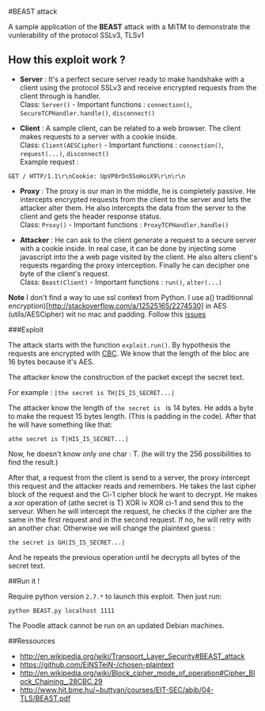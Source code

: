 #BEAST attack

A sample application of the **BEAST** attack with a MiTM to demonstrate the vunlerability of the protocol SSLv3, TLSv1

## How this exploit work ?

- **Server** :
It's a perfect secure server ready to make handshake with a client using the protocol SSLv3 and receive encrypted requests from the client through is handler. <br />
Class: `Server()` -  Important functions : `connection()`, `SecureTCPHandler.handle()`, `disconnect()`

- **Client** :
A sample client, can be related to a web browser. The client makes requests to a server with a cookie inside. <br />
Class: `Client(AESCipher)` -  Important functions : `connection()`, `request(...)`, `disconnect()` <br />
Example request :
```
GET / HTTP/1.1\r\nCookie: UpVP0rDn5SoHoiX9\r\n\r\n
```

- **Proxy** :
The proxy is our man in the middle, he is completely passive. He intercepts encrypted requests from the client to the server and lets the attacker alter them. He also intercepts the data from the server to the client and gets the header response status. <br />
Class: `Proxy()` -  Important functions : `ProxyTCPHandler.handle()`

- **Attacker** : He can ask to the client generate a request to a secure server with a cookie inside. In real case, it can be done by injecting some javascript into the a web page visited by the client.
He also alters client's requests regarding the proxy interception. Finally he can decipher one byte of the client's request. <br />
Class: `Beast(Client)` -  Important functions : `run()`, `alter(...)`

**Note** I don't find a way to use ssl context from Python. I use a() traditionnal encryption)[http://stackoverflow.com/a/12525165/2274530] in AES (utils/AESCipher) wit no mac and padding. Follow this [issues](https://github.com/mpgn/BEAST-exploit/issues/1)

###Exploit

The attack starts with the function `exploit.run()`.
By hypothesis the requests are encrypted  with [CBC](http://en.wikipedia.org/wiki/Block_cipher_mode_of_operation#Cipher_Block_Chaining_.28CBC.29). We know that the length of the bloc are 16 bytes because it's AES.

The attacker know the construction of the packet except the secret text.

For example : `|the secret is TH|IS_IS_SECRET...|`

The attacker know the length of `the secret is ` is 14 bytes. He adds a byte to make the request 15 bytes length. (This is padding in the code).
After that he will have something like that:

`athe secret is T|HIS_IS_SECRET...|`

Now, he doesn't know only one char : T. (he will try the  256 possibilities to find the result.)

After that, a request from the client is send to a server, the proxy intercept this request and the attacker reads and remembers.
He takes the last cipher block of the request and the Ci-1 cipher block he want to decrypt.
He makes a xor operation of (athe secret is T) XOR iv XOR ci-1 and send this to the serveur.
When he will intercept the request, he checks if the cipher are the same in the first request and in the second request. If no, he will retry with an another char. Otherwise we will change the plaintext guess :

`the secret is GH|IS_IS_SECRET...|`

And he repeats the previous operation until he decrypts all bytes of the secret text.

##Run it !

Require python version `2.7.*` to launch this exploit. Then just run:
```
python BEAST.py localhost 1111
```

The Poodle attack cannot be run on an updated Debian machines. 


##Ressources
- http://en.wikipedia.org/wiki/Transport_Layer_Security#BEAST_attack
- https://github.com/EiNSTeiN-/chosen-plaintext
- http://en.wikipedia.org/wiki/Block_cipher_mode_of_operation#Cipher_Block_Chaining_.28CBC.29
- http://www.hit.bme.hu/~buttyan/courses/EIT-SEC/abib/04-TLS/BEAST.pdf
